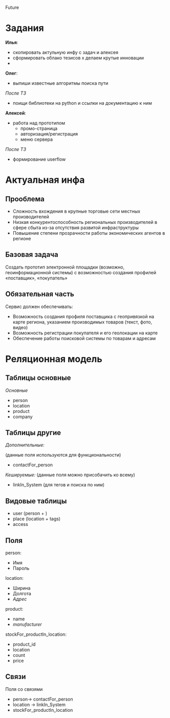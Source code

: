 Future

# Задания

**Илья**:
- скопировать актульную инфу с задач и алексея
- сформировать облако тезисов
x делаем крутые инновации
- 

**Олег**:
- выпиши известные алгоритмы поиска пути

*После ТЗ*
- поищи библиотеки на python и ссылки на документацию к ним

**Алексей**:

- работа над прототипом 
    - промо-страница
    - авторизация/регистрация
    - меню сервера
  
*После ТЗ*
- формирование userflow

# Актуальная инфа

## Прооблема
- Сложность вхождения в крупные торговые сети местных
производителей
- Низкая конкурентоспособность региональных производителей в
сфере сбыта из-за отсутствия развитой инфраструктуры
- Повышение степени прозрачности работы экономических
агентов в регионе

## Базовая задача
Создать прототип электронной площадки (возможно,
геоинформационной системы) с возможностью создания профилей
«поставщик», «покупатель»

## Обязательная часть
Сервис должен обеспечивать:
- Возможность создания профиля поставщика с геопривязкой на
карте региона, указанием производимых товаров (текст, фото,
видео)
- Возможность регистрации покупателя и его геолокации на карте
- Обеспечение работы поисковой системы по товарам и адресам

# Реляционная модель

## Таблицы основные

*Основные*
- person
- location
- product
- company

## Таблицы другие
*Дополнительные:*

(данные поля используются для функциональности)

- contactFor_person

*Кешируемые:*
(данные поля можно присобачить ко всему)
- linkIn_System (для тегов и поиска по ним)

## Видовые таблицы

- user (person + )
- place (location + tags)
- access


## Поля

person:
- Имя
- Пароль

location:
- Ширина
- Долгота
- *Адрес*

product:
- name
- *manufacturer*

stockFor_productIn_location:
- product_id
- location
- count
- price


## Связи

Поля со связями
- person-> contactFor_person
- location -> linkIn_System
- stockFor_productIn_location
